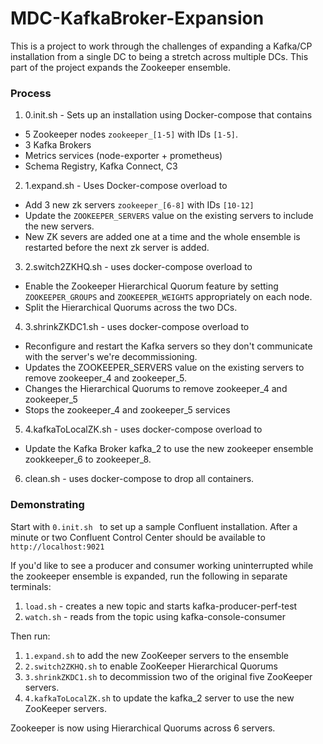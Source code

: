 # MDC-KafkaBroker-Expansion

This is a project to work through the challenges of expanding a Kafka/CP installation from a single DC to being a stretch across multiple DCs.
This part of the project expands the Zookeeper ensemble.

### Process
1. 0.init.sh - Sets up an installation using Docker-compose that contains
  * 5 Zookeeper nodes `zookeeper_[1-5]` with IDs `[1-5]`.
  * 3 Kafka Brokers
  * Metrics services (node-exporter + prometheus)
  * Schema Registry, Kafka Connect, C3
2. 1.expand.sh - Uses Docker-compose overload to
  * Add 3 new zk servers `zookeeper_[6-8]` with IDs `[10-12]`
  * Update the `ZOOKEEPER_SERVERS` value on the existing servers to include the new servers.
  * New ZK severs are added one at a time and the whole ensemble is restarted before the next zk server is added.
3. 2.switch2ZKHQ.sh - uses docker-compose overload to
  * Enable the Zookeeper Hierarchical Quorum feature by setting `ZOOKEEPER_GROUPS` and `ZOOKEEPER_WEIGHTS` appropriately on each node.
  * Split the Hierarchical Quorums across the two DCs.
4. 3.shrinkZKDC1.sh - uses docker-compose overload to
  * Reconfigure and restart the Kafka servers so they don't communicate with the server's we're decommissioning.
  * Updates the ZOOKEEPER_SERVERS value on the existing servers to remove zookeeper_4 and zookeeper_5.
  * Changes the Hierarchical Quorums to remove zookeeper_4 and zookeeper_5
  * Stops the zookeeper_4 and zookeeper_5 services
5. 4.kafkaToLocalZK.sh - uses docker-compose overload to
  * Update the Kafka Broker kafka_2 to use the new zookeeper ensemble zookkeeper_6 to zookeeper_8.
6. clean.sh - uses docker-compose to drop all containers.

### Demonstrating

Start with <code>0.init.sh </code> to set up a sample Confluent installation.
After a minute or two Confluent Control Center should be available to `http://localhost:9021`

If you'd like to see a producer and consumer working uninterrupted while the zookeeper ensemble is expanded, run the following in separate terminals:
1. `load.sh` - creates a new topic and starts kafka-producer-perf-test
2. `watch.sh` - reads from the topic using kafka-console-consumer

Then run:
1. `1.expand.sh` to add the new ZooKeeper servers to the ensemble
2. `2.switch2ZKHQ.sh` to enable ZooKeeper Hierarchical Quorums
3. `3.shrinkZKDC1.sh` to decommission two of the original five ZooKeeper servers.
4. `4.kafkaToLocalZK.sh` to update the kafka_2 server to use the new ZooKeeper servers.

Zookeeper is now using Hierarchical Quorums across 6 servers.
